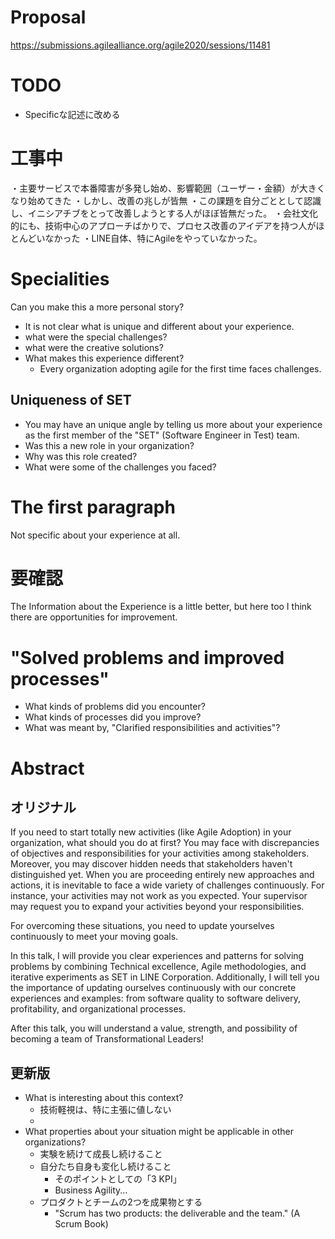 
# Proposal
https://submissions.agilealliance.org/agile2020/sessions/11481


# TODO
- Specificな記述に改める


# 工事中
・主要サービスで本番障害が多発し始め、影響範囲（ユーザー・金額）が大きくなり始めてきた
・しかし、改善の兆しが皆無
・この課題を自分ごととして認識し、イニシアチブをとって改善しようとする人がほぼ皆無だった。
・会社文化的にも、技術中心のアプローチばかりで、プロセス改善のアイデアを持つ人がほとんどいなかった
・LINE自体、特にAgileをやっていなかった。




# Specialities
Can you make this a more personal story?
- It is not clear what is unique and different about your experience.
- what were the special challenges?
- what were the creative solutions?
- What makes this experience different?
    - Every organization adopting agile for the first time faces challenges.


## Uniqueness of SET
- You may have an unique angle by telling us more about your experience as the first member of the "SET" (Software Engineer in Test) team.
- Was this a new role in your organization?
- Why was this role created?
- What were some of the challenges you faced?


# The first paragraph
Not specific about your experience at all.



# 要確認
The Information about the Experience is a little better, but here too
I think there are opportunities for improvement.

# "Solved problems and improved processes"
- What kinds of problems did you encounter?
- What kinds of processes did you improve?
- What was meant by, "Clarified responsibilities and activities"?




# Abstract

## オリジナル
If you need to start totally new activities (like Agile Adoption) in your organization, what should you do at first? You may face with discrepancies of objectives and responsibilities for your activities among stakeholders. Moreover, you may discover hidden needs that stakeholders haven't distinguished yet. When you are proceeding entirely new approaches and actions, it is inevitable to face a wide variety of challenges continuously. For instance, your activities may not work as you expected. Your supervisor may request you to expand your activities beyond your responsibilities.

For overcoming these situations, you need to update yourselves continuously to meet your moving goals.

In this talk, I will provide you clear experiences and patterns for solving problems by combining Technical excellence, Agile methodologies, and iterative experiments as SET in LINE Corporation.
Additionally, I will tell you the importance of updating ourselves continuously with our concrete experiences and examples: from software quality to software delivery, profitability, and organizational processes.

After this talk, you will understand a value, strength, and possibility of becoming a team of Transformational Leaders!


## 更新版
- What is interesting about this context?
    - 技術軽視は、特に主張に値しない
    - 
- What properties about your situation might be applicable in other organizations?
    - 実験を続けて成長し続けること
    - 自分たち自身も変化し続けること
        - そのポイントとしての「3 KPI」
        - Business Agility...
    - プロダクトとチームの2つを成果物とする
        - "Scrum has two products: the deliverable and the team." (A Scrum Book)
